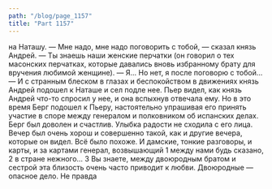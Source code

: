 ```yaml
---
path: "/blog/page_1157"
title: "Part 1157"
---
```


 на Наташу.
— Мне надо, мне надо поговорить с тобой, — сказал князь Андрей. — Ты знаешь наши женские перчатки (он говорил о тех масонских перчатках, которые давались вновь избранному брату для вручения любимой женщине). — Я... Но нет, я после поговорю с тобой... — И с странным блеском в глазах и беспокойством в движениях князь Андрей подошел к Наташе и сел подле нее. Пьер видел, как князь Андрей что-то спросил у нее, и она вспыхнув отвечала ему.
Но в это время Берг подошел к Пьеру, настоятельно упрашивая его принять участие в споре между генералом и полковником об испанских делах.
Берг был доволен и счастлив. Улыбка радости не сходила с его лица. Вечер был очень хорош и совершенно такой, как и другие вечера, которые он видел. Всё было похоже. И дамские, тонкие разговоры, и карты, и за картами генерал, возвышающий 1 между нами будь сказано,
2 в стране нежного...
3 Вы знаете, между двоюродным братом и сестрой эта близость очень часто приводит к любви. Двоюродные — опасное дело. Не правда
